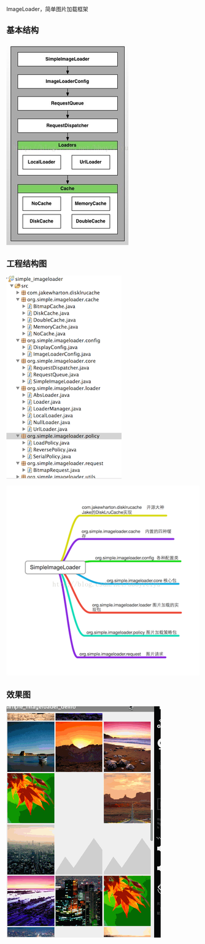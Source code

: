 ImageLoader，简单图片加载框架

## 基本结构

![](art/基本架构.jpg)

## 工程结构图

![](art/工程目录结构.png)

![](art/工程目录结构2.png)

## 效果图

![](art/效果图.png)